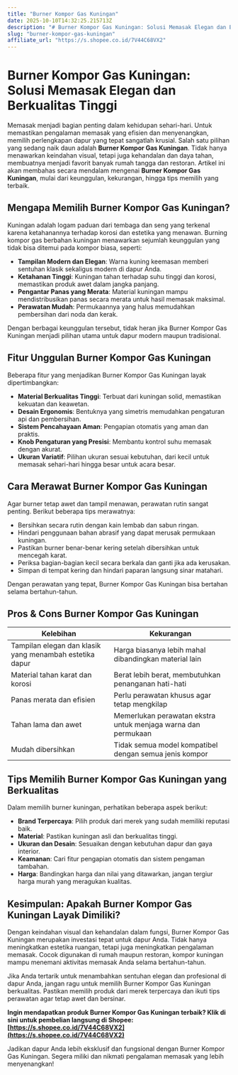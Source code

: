 ```yaml
---
title: "Burner Kompor Gas Kuningan"
date: 2025-10-10T14:32:25.215713Z
description: "# Burner Kompor Gas Kuningan: Solusi Memasak Elegan dan Berkualitas Tinggi..."
slug: "burner-kompor-gas-kuningan"
affiliate_url: "https://s.shopee.co.id/7V44C68VX2"
---
```

# Burner Kompor Gas Kuningan: Solusi Memasak Elegan dan Berkualitas Tinggi

Memasak menjadi bagian penting dalam kehidupan sehari-hari. Untuk memastikan pengalaman memasak yang efisien dan menyenangkan, memilih perlengkapan dapur yang tepat sangatlah krusial. Salah satu pilihan yang sedang naik daun adalah **Burner Kompor Gas Kuningan**. Tidak hanya menawarkan keindahan visual, tetapi juga kehandalan dan daya tahan, membuatnya menjadi favorit banyak rumah tangga dan restoran. Artikel ini akan membahas secara mendalam mengenai **Burner Kompor Gas Kuningan**, mulai dari keunggulan, kekurangan, hingga tips memilih yang terbaik.

## Mengapa Memilih Burner Kompor Gas Kuningan?

Kuningan adalah logam paduan dari tembaga dan seng yang terkenal karena ketahanannya terhadap korosi dan estetika yang menawan. Burning kompor gas berbahan kuningan menawarkan sejumlah keunggulan yang tidak bisa ditemui pada kompor biasa, seperti:

- **Tampilan Modern dan Elegan**: Warna kuning keemasan memberi sentuhan klasik sekaligus modern di dapur Anda.
- **Ketahanan Tinggi**: Kuningan tahan terhadap suhu tinggi dan korosi, memastikan produk awet dalam jangka panjang.
- **Pengantar Panas yang Merata**: Material kuningan mampu mendistribusikan panas secara merata untuk hasil memasak maksimal.
- **Perawatan Mudah**: Permukaannya yang halus memudahkan pembersihan dari noda dan kerak.

Dengan berbagai keunggulan tersebut, tidak heran jika Burner Kompor Gas Kuningan menjadi pilihan utama untuk dapur modern maupun tradisional.

## Fitur Unggulan Burner Kompor Gas Kuningan

Beberapa fitur yang menjadikan Burner Kompor Gas Kuningan layak dipertimbangkan:

- **Material Berkualitas Tinggi**: Terbuat dari kuningan solid, memastikan kekuatan dan keawetan.
- **Desain Ergonomis**: Bentuknya yang simetris memudahkan pengaturan api dan pembersihan.
- **Sistem Pencahayaan Aman**: Pengapian otomatis yang aman dan praktis.
- **Knob Pengaturan yang Presisi**: Membantu kontrol suhu memasak dengan akurat.
- **Ukuran Variatif**: Pilihan ukuran sesuai kebutuhan, dari kecil untuk memasak sehari-hari hingga besar untuk acara besar.

## Cara Merawat Burner Kompor Gas Kuningan

Agar burner tetap awet dan tampil menawan, perawatan rutin sangat penting. Berikut beberapa tips merawatnya:

- Bersihkan secara rutin dengan kain lembab dan sabun ringan.
- Hindari penggunaan bahan abrasif yang dapat merusak permukaan kuningan.
- Pastikan burner benar-benar kering setelah dibersihkan untuk mencegah karat.
- Periksa bagian-bagian kecil secara berkala dan ganti jika ada kerusakan.
- Simpan di tempat kering dan hindari paparan langsung sinar matahari.

Dengan perawatan yang tepat, Burner Kompor Gas Kuningan bisa bertahan selama bertahun-tahun.

## Pros & Cons Burner Kompor Gas Kuningan

| Kelebihan | Kekurangan |
|---|---|
| Tampilan elegan dan klasik yang menambah estetika dapur | Harga biasanya lebih mahal dibandingkan material lain |
| Material tahan karat dan korosi | Berat lebih berat, membutuhkan penanganan hati-hati |
| Panas merata dan efisien | Perlu perawatan khusus agar tetap mengkilap |
| Tahan lama dan awet | Memerlukan perawatan ekstra untuk menjaga warna dan permukaan |
| Mudah dibersihkan | Tidak semua model kompatibel dengan semua jenis kompor |

## Tips Memilih Burner Kompor Gas Kuningan yang Berkualitas

Dalam memilih burner kuningan, perhatikan beberapa aspek berikut:

- **Brand Terpercaya**: Pilih produk dari merek yang sudah memiliki reputasi baik.
- **Material**: Pastikan kuningan asli dan berkualitas tinggi.
- **Ukuran dan Desain**: Sesuaikan dengan kebutuhan dapur dan gaya interior.
- **Keamanan**: Cari fitur pengapian otomatis dan sistem pengaman tambahan.
- **Harga**: Bandingkan harga dan nilai yang ditawarkan, jangan tergiur harga murah yang meragukan kualitas.

## Kesimpulan: Apakah Burner Kompor Gas Kuningan Layak Dimiliki?

Dengan keindahan visual dan kehandalan dalam fungsi, Burner Kompor Gas Kuningan merupakan investasi tepat untuk dapur Anda. Tidak hanya meningkatkan estetika ruangan, tetapi juga meningkatkan pengalaman memasak. Cocok digunakan di rumah maupun restoran, kompor kuningan mampu menemani aktivitas memasak Anda selama bertahun-tahun.

Jika Anda tertarik untuk menambahkan sentuhan elegan dan profesional di dapur Anda, jangan ragu untuk memilih Burner Kompor Gas Kuningan berkualitas. Pastikan memilih produk dari merek terpercaya dan ikuti tips perawatan agar tetap awet dan bersinar.

**Ingin mendapatkan produk Burner Kompor Gas Kuningan terbaik? Klik di sini untuk pembelian langsung di Shopee: [https://s.shopee.co.id/7V44C68VX2](https://s.shopee.co.id/7V44C68VX2)**

Jadikan dapur Anda lebih eksklusif dan fungsional dengan Burner Kompor Gas Kuningan. Segera miliki dan nikmati pengalaman memasak yang lebih menyenangkan!